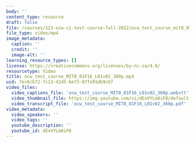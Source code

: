 ```yaml
---
body: ''
content_type: resource
draft: false
file: /courses/123-ocw-ci-test-course-fall-2022/ocw_test_course_mit8_01f16_l01v02_360p_360p_16_9.mp4
file_type: video/mp4
image_metadata:
  caption: ''
  credit: ''
  image-alt: ''
learning_resource_types: []
license: https://creativecommons.org/licenses/by-nc-sa/4.0/
resourcetype: Video
title: ocw_test_course_MIT8_01F16_L01v02_360p.mp4
uid: 7ec6cb72-7c13-42d5-be73-07fe91db9cb7
video_files:
  video_captions_file: 'ocw_test_course_MIT8_01F16_L01v02_360p.webvtt'
  video_thumbnail_file: https://img.youtube.com/vi/dExVYLm8iF8/default.jpg
  video_transcript_file: 'ocw_test_course_MIT8_01F16_L01v02_360p.pdf'
video_metadata:
  video_speakers: ''
  video_tags: ''
  youtube_description: ''
  youtube_id: dExVYLm8iF8
---
```


